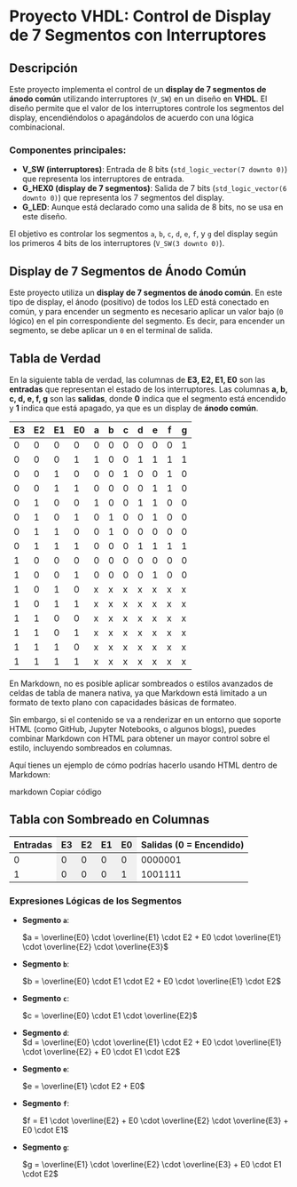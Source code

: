 # Proyecto VHDL: Control de Display de 7 Segmentos con Interruptores

## Descripción

Este proyecto implementa el control de un **display de 7 segmentos de ánodo común** utilizando interruptores (`V_SW`) en un diseño en **VHDL**. El diseño permite que el valor de los interruptores controle los segmentos del display, encendiéndolos o apagándolos de acuerdo con una lógica combinacional.

### Componentes principales:

- **V_SW (interruptores)**: Entrada de 8 bits (`std_logic_vector(7 downto 0)`) que representa los interruptores de entrada.
- **G_HEX0 (display de 7 segmentos)**: Salida de 7 bits (`std_logic_vector(6 downto 0)`) que representa los 7 segmentos del display.
- **G_LED**: Aunque está declarado como una salida de 8 bits, no se usa en este diseño.

El objetivo es controlar los segmentos `a`, `b`, `c`, `d`, `e`, `f`, y `g` del display según los primeros 4 bits de los interruptores (`V_SW(3 downto 0)`).

## Display de 7 Segmentos de Ánodo Común

Este proyecto utiliza un **display de 7 segmentos de ánodo común**. En este tipo de display, el ánodo (positivo) de todos los LED está conectado en común, y para encender un segmento es necesario aplicar un valor bajo (`0` lógico) en el pin correspondiente del segmento. Es decir, para encender un segmento, se debe aplicar un `0` en el terminal de salida.


## Tabla de Verdad

En la siguiente tabla de verdad, las columnas de **E3, E2, E1, E0** son las **entradas** que representan el estado de los interruptores. Las columnas **a, b, c, d, e, f, g** son las **salidas**, donde **0** indica que el segmento está encendido y **1** indica que está apagado, ya que es un display de **ánodo común**.


| **E3** | **E2** | **E1** | **E0** | **a** | **b** | **c** | **d** | **e** | **f** | **g** |
|--------|--------|--------|--------|-------|-------|-------|-------|-------|-------|-------|
|   0    |   0    |   0    |   0    |   0   |   0   |   0   |   0   |   0   |   0   |   1   |  --> 0
|   0    |   0    |   0    |   1    |   1   |   0   |   0   |   1   |   1   |   1   |   1   |  --> 1
|   0    |   0    |   1    |   0    |   0   |   0   |   1   |   0   |   0   |   1   |   0   |  --> 2
|   0    |   0    |   1    |   1    |   0   |   0   |   0   |   0   |   1   |   1   |   0   |  --> 3
|   0    |   1    |   0    |   0    |   1   |   0   |   0   |   1   |   1   |   0   |   0   |  --> 4
|   0    |   1    |   0    |   1    |   0   |   1   |   0   |   0   |   1   |   0   |   0   |  --> 5
|   0    |   1    |   1    |   0    |   0   |   1   |   0   |   0   |   0   |   0   |   0   |  --> 6
|   0    |   1    |   1    |   1    |   0   |   0   |   0   |   1   |   1   |   1   |   1   |  --> 7
|   1    |   0    |   0    |   0    |   0   |   0   |   0   |   0   |   0   |   0   |   0   |  --> 8
|   1    |   0    |   0    |   1    |   0   |   0   |   0   |   0   |   1   |   0   |   0   |  --> 9
|   1    |   0    |   1    |   0    |   x   |   x   |   x   |   x   |   x   |   x   |   x   |  --> x
|   1    |   0    |   1    |   1    |   x   |   x   |   x   |   x   |   x   |   x   |   x   |  --> x
|   1    |   1    |   0    |   0    |   x   |   x   |   x   |   x   |   x   |   x   |   x   |  --> x
|   1    |   1    |   0    |   1    |   x   |   x   |   x   |   x   |   x   |   x   |   x   |  --> x
|   1    |   1    |   1    |   0    |   x   |   x   |   x   |   x   |   x   |   x   |   x   |  --> x
|   1    |   1    |   1    |   1    |   x   |   x   |   x   |   x   |   x   |   x   |   x   |  --> x


En Markdown, no es posible aplicar sombreados o estilos avanzados de celdas de tabla de manera nativa, ya que Markdown está limitado a un formato de texto plano con capacidades básicas de formateo.

Sin embargo, si el contenido se va a renderizar en un entorno que soporte HTML (como GitHub, Jupyter Notebooks, o algunos blogs), puedes combinar Markdown con HTML para obtener un mayor control sobre el estilo, incluyendo sombreados en columnas.

Aquí tienes un ejemplo de cómo podrías hacerlo usando HTML dentro de Markdown:

markdown
Copiar código
## Tabla con Sombreado en Columnas

<table>
  <thead>
    <tr>
      <th>Entradas</th>
      <th style="background-color:#f0f0f0;">E3</th>
      <th style="background-color:#f0f0f0;">E2</th>
      <th style="background-color:#f0f0f0;">E1</th>
      <th style="background-color:#f0f0f0;">E0</th>
      <th>Salidas (0 = Encendido)</th>
    </tr>
  </thead>
  <tbody>
    <tr>
      <td>0</td>
      <td style="background-color:#f0f0f0;">0</td>
      <td style="background-color:#f0f0f0;">0</td>
      <td style="background-color:#f0f0f0;">0</td>
      <td style="background-color:#f0f0f0;">0</td>
      <td>0000001</td>
    </tr>
    <tr>
      <td>1</td>
      <td style="background-color:#f0f0f0;">0</td>
      <td style="background-color:#f0f0f0;">0</td>
      <td style="background-color:#f0f0f0;">0</td>
      <td style="background-color:#f0f0f0;">1</td>
      <td>1001111</td>
    </tr>
    <!-- Agrega más filas según sea necesario -->
  </tbody>
</table>


### Expresiones Lógicas de los Segmentos

- **Segmento `a`**:   

  $a = \overline{E0} \cdot \overline{E1} \cdot E2 + E0 \cdot \overline{E1} \cdot \overline{E2} \cdot \overline{E3}$

- **Segmento `b`**:  

  $b = \overline{E0} \cdot E1 \cdot E2 + E0 \cdot \overline{E1} \cdot E2$

- **Segmento `c`**:  

  $c = \overline{E0} \cdot E1 \cdot \overline{E2}$

- **Segmento `d`**:  
  $d = \overline{E0} \cdot \overline{E1} \cdot E2 + E0 \cdot \overline{E1} \cdot \overline{E2} + E0 \cdot E1 \cdot E2$

- **Segmento `e`**:  

  $e = \overline{E1} \cdot E2 + E0$

- **Segmento `f`**:  

  $f = E1 \cdot \overline{E2} + E0 \cdot \overline{E2} \cdot \overline{E3} + E0 \cdot E1$

- **Segmento `g`**:  

  $g = \overline{E1} \cdot \overline{E2} \cdot \overline{E3} + E0 \cdot E1 \cdot E2$
